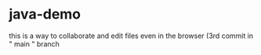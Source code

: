 # java-demo
this is a way to collaborate and edit files even in the browser (3rd commit in " main " branch
